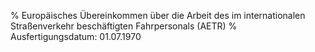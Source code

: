 % Europäisches Übereinkommen über die Arbeit des im internationalen Straßenverkehr beschäftigten Fahrpersonals  (AETR)
% Ausfertigungsdatum: 01.07.1970
 